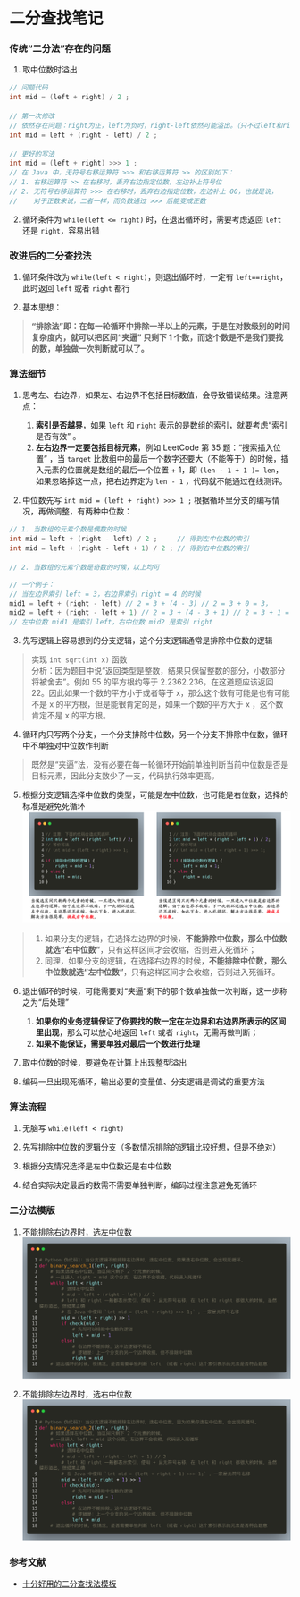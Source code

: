 # 二分查找笔记

### 传统“二分法”存在的问题
1. 取中位数时溢出
```Java
// 问题代码
int mid = (left + right) / 2 ;

// 第一次修改
// 依然存在问题：right为正，left为负时，right-left依然可能溢出。（只不过left和right表示数组索引时无影响）
int mid = left + (right - left) / 2 ;

// 更好的写法
int mid = (left + right) >>> 1 ;
// 在 Java 中，无符号右移运算符 >>> 和右移运算符 >> 的区别如下：
// 1. 右移运算符 >> 在右移时，丢弃右边指定位数，左边补上符号位
// 2. 无符号右移运算符 >>> 在右移时，丢弃右边指定位数，左边补上 00，也就是说，
//    对于正数来说，二者一样，而负数通过 >>> 后能变成正数
```

2. 循环条件为 `while(left <= right)` 时，在退出循环时，需要考虑返回 `left` 还是 `right`，容易出错

### 改进后的二分查找法
1. 循环条件改为 `while(left < right)`，则退出循环时，一定有 `left==right`，此时返回 `left` 或者 `right` 都行

2. 基本思想：
> **“排除法”即：在每一轮循环中排除一半以上的元素，于是在对数级别的时间复杂度内，就可以把区间“夹逼” 只剩下 1 个数，而这个数是不是我们要找的数，单独做一次判断就可以了。**

### 算法细节
1. 思考左、右边界，如果左、右边界不包括目标数值，会导致错误结果。注意两点：
	1. **索引是否越界**，如果 `left` 和 `right` 表示的是数组的索引，就要考虑“索引是否有效” 。
	2. **左右边界一定要包括目标元素**，例如 LeetCode 第 35 题：“搜索插入位置” ，当 `target` 比数组中的最后一个数字还要大（不能等于）的时候，插入元素的位置就是数组的最后一个位置 + 1，即 `(len - 1 + 1 )= len`，如果忽略掉这一点，把右边界定为 `len - 1` ，代码就不能通过在线测评。

2. 中位数先写 `int mid = (left + right) >>> 1 ;` 根据循环里分支的编写情况，再做调整，有两种中位数：
```Java
// 1. 当数组的元素个数是偶数的时候
int mid = left + (right - left) / 2 ;     // 得到左中位数的索引
int mid = left + (right - left + 1) / 2 ; // 得到右中位数的索引

// 2. 当数组的元素个数是奇数的时候，以上均可
```
```Java
// 一个例子：
// 当左边界索引 left = 3，右边界索引 right = 4 的时候
mid1 = left + (right - left) // 2 = 3 + (4 - 3) // 2 = 3 + 0 = 3，
mid2 = left + (right - left + 1) // 2 = 3 + (4 - 3 + 1) // 2 = 3 + 1 = 4。
// 左中位数 mid1 是索引 left，右中位数 mid2 是索引 right
```

3. 先写逻辑上容易想到的分支逻辑，这个分支逻辑通常是排除中位数的逻辑
> 实现 `int sqrt(int x)` 函数<br>
> 分析：因为题目中说“返回类型是整数，结果只保留整数的部分，小数部分将被舍去”。例如 55 的平方根约等于 2.2362.236，在这道题应该返回 22。因此如果一个数的平方小于或者等于 x，那么这个数有可能是也有可能不是 x 的平方根，但是能很肯定的是，如果一个数的平方大于 x ，这个数肯定不是 x 的平方根。

4. 循环内只写两个分支，一个分支排除中位数，另一个分支不排除中位数，循环中不单独对中位数作判断
> 既然是“夹逼”法，没有必要在每一轮循环开始前单独判断当前中位数是否是目标元素，因此分支数少了一支，代码执行效率更高。

5. 根据分支逻辑选择中位数的类型，可能是左中位数，也可能是右位数，选择的标准是避免死循环
![wrong-code](./img/binary-search-wrong-code.png)
> 1. 如果分支的逻辑，在选择左边界的时候，**不能排除中位数，那么中位数就选“右中位数”**，只有这样区间才会收缩，否则进入死循环；
> 2. 同理，如果分支的逻辑，在选择右边界的时候，**不能排除中位数，那么中位数就选“左中位数”**，只有这样区间才会收缩，否则进入死循环。

6. 退出循环的时候，可能需要对“夹逼”剩下的那个数单独做一次判断，这一步称之为“后处理”
	1. **如果你的业务逻辑保证了你要找的数一定在左边界和右边界所表示的区间里出现**，那么可以放心地返回 `left` 或者 `right`，无需再做判断；
	2. **如果不能保证，需要单独对最后一个数进行处理**

7. 取中位数的时候，要避免在计算上出现整型溢出

8. 编码一旦出现死循环，输出必要的变量值、分支逻辑是调试的重要方法

### 算法流程
1. 无脑写 `while(left < right)`

2. 先写排除中位数的逻辑分支（多数情况排除的逻辑比较好想，但是不绝对）

3. 根据分支情况选择是左中位数还是右中位数

4. 结合实际决定最后的数需不需要单独判断，编码过程注意避免死循环

### 二分法模版
1. 不能排除右边界时，选左中位数
![binary-search-templete-1](./img/binary-search-templete-1.png)

2. 不能排除左边界时，选右中位数
![binary-search-templete-2](./img/binary-search-templete-2.png)





### 参考文献
* [十分好用的二分查找法模板](https://leetcode-cn.com/problems/search-insert-position/solution/te-bie-hao-yong-de-er-fen-cha-fa-fa-mo-ban-python-/)